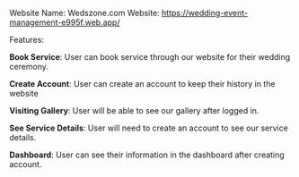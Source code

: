 Website Name: Wedszone.com
Website: https://wedding-event-management-e995f.web.app/

Features:

**Book Service**: User can book service through our website for their wedding ceremony.

**Create Account**: User can create an account to keep their history in the website

**Visiting Gallery**: User will be able to see our gallery after logged in. 

**See Service Details**: User will need to create an account to see our service details.

**Dashboard**: User can see their information in the dashboard after creating account.

